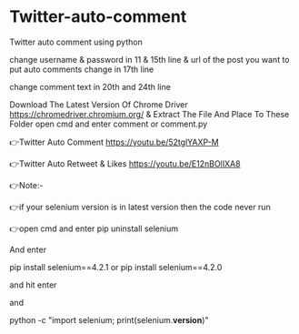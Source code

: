 # Twitter-auto-comment
Twitter auto comment using python

change username & password in 11 & 15th line & url of the post you want to put auto comments change in 17th line 

change comment text in 20th and 24th line

Download The Latest Version Of Chrome Driver https://chromedriver.chromium.org/ & Extract The File And Place To These Folder open cmd and enter comment or comment.py

👉Twitter Auto Comment
https://youtu.be/52tglYAXP-M

👉Twitter Auto Retweet & Likes
https://youtu.be/E12nBOlIXA8

👉Note:-

👉if your selenium version is in latest version then 
the code never run 

👉open cmd and enter pip uninstall selenium

And enter 

pip install selenium==4.2.1
or
pip install selenium==4.2.0

and hit enter 

and 

python -c "import selenium; print(selenium.__version__)"
<to check the current version of selenium>
